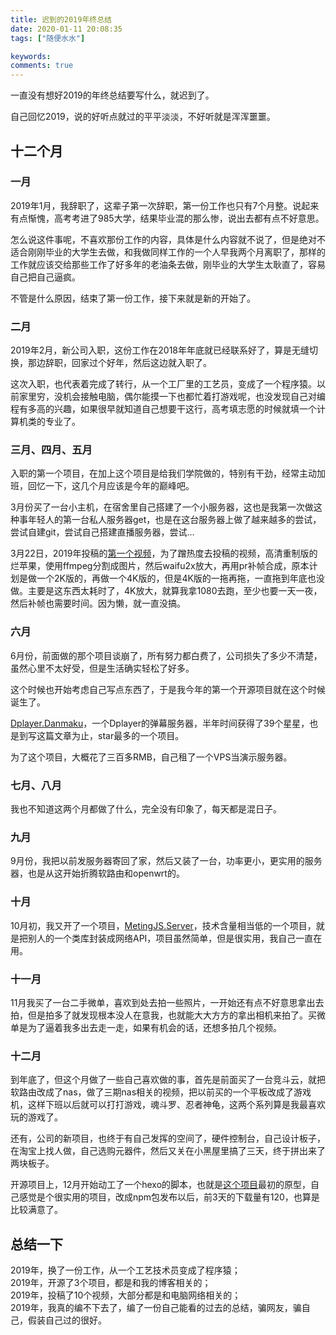 ```yaml
---
title: 迟到的2019年终总结
date: 2020-01-11 20:08:35
tags: ["随便水水"]

keywords: 
comments: true
---
```


一直没有想好2019的年终总结要写什么，就迟到了。

<!-- more -->

自己回忆2019，说的好听点就过的平平淡淡，不好听就是浑浑噩噩。

## 十二个月

### 一月

2019年1月，我辞职了，这辈子第一次辞职，第一份工作也只有7个月整。说起来有点惭愧，高考考进了985大学，结果毕业混的那么惨，说出去都有点不好意思。

怎么说这件事呢，不喜欢那份工作的内容，具体是什么内容就不说了，但是绝对不适合刚刚毕业的大学生去做，和我做同样工作的一个人早我两个月离职了，那样的工作就应该交给那些工作了好多年的老油条去做，刚毕业的大学生太耿直了，容易自己把自己逼疯。

不管是什么原因，结束了第一份工作，接下来就是新的开始了。

### 二月

2019年2月，新公司入职，这份工作在2018年年底就已经联系好了，算是无缝切换，那边辞职，回家过个好年，然后这边就入职了。

这次入职，也代表着完成了转行，从一个工厂里的工艺员，变成了一个程序猿。以前家里穷，没机会接触电脑，偶尔能摸一下也都忙着打游戏呢，也没发现自己对编程有多高的兴趣，如果很早就知道自己想要干这行，高考填志愿的时候就填一个计算机类的专业了。

### 三月、四月、五月

入职的第一个项目，在加上这个项目是给我们学院做的，特别有干劲，经常主动加班，回忆一下，这几个月应该是今年的巅峰吧。

3月份买了一台小主机，在宿舍里自己搭建了一个小服务器，这也是我第一次做这种事年轻人的第一台私人服务器get，也是在这台服务器上做了越来越多的尝试，尝试自建git，尝试自己搭建直播服务器，尝试...

3月22日，2019年投稿的[第一个视频](https://www.bilibili.com/video/av47027321/)，为了蹭热度去投稿的视频，高清重制版的烂苹果，使用ffmpeg分割成图片，然后waifu2x放大，再用pr补帧合成，原本计划是做一个2K版的，再做一个4K版的，但是4K版的一拖再拖，一直拖到年底也没做。主要是这东西太耗时了，4K放大，就算我拿1080去跑，至少也要一天一夜，然后补帧也需要时间。因为懒，就一直没搞。

### 六月

6月份，前面做的那个项目谈崩了，所有努力都白费了，公司损失了多少不清楚，虽然心里不太好受，但是生活确实轻松了好多。

这个时候也开始考虑自己写点东西了，于是我今年的第一个开源项目就在这个时候诞生了。

[Dplayer.Danmaku](https://github.com/MonoLogueChi/Dplayer.Danmaku)，一个Dplayer的弹幕服务器，半年时间获得了39个星星，也是到写这篇文章为止，star最多的一个项目。

为了这个项目，大概花了三百多RMB，自己租了一个VPS当演示服务器。

### 七月、八月

我也不知道这两个月都做了什么，完全没有印象了，每天都是混日子。

### 九月

9月份，我把以前发服务器寄回了家，然后又装了一台，功率更小，更实用的服务器，也是从这开始折腾软路由和openwrt的。

### 十月

10月初，我又开了一个项目，[MetingJS.Server](https://github.com/MonoLogueChi/MetingJS.Server)，技术含量相当低的一个项目，就是把别人的一个类库封装成网络API，项目虽然简单，但是很实用，我自己一直在用。

### 十一月

11月我买了一台二手微单，喜欢到处去拍一些照片，一开始还有点不好意思拿出去拍，但是拍多了就发现根本没人在意我，也就能大大方方的拿出相机来拍了。买微单是为了逼着我多出去走一走，如果有机会的话，还想多拍几个视频。

### 十二月

到年底了，但这个月做了一些自己喜欢做的事，首先是前面买了一台竞斗云，就把软路由改成了nas，做了三期nas相关的视频，把以前买的一个平板改成了游戏机，这样下班以后就可以打打游戏，魂斗罗、忍者神龟，这两个系列算是我最喜欢玩的游戏了。

还有，公司的新项目，也终于有自己发挥的空间了，硬件控制台，自己设计板子，在淘宝上找人做，自己选购元器件，然后又关在小黑屋里搞了三天，终于拼出来了两块板子。

开源项目上，12月开始动工了一个hexo的脚本，也就是[这个项目](https://github.com/MonoLogueChi/hexo-tag-mmedia)最初的原型，自己感觉是个很实用的项目，改成npm包发布以后，前3天的下载量有120，也算是比较满意了。

## 总结一下

2019年，换了一份工作，从一个工艺技术员变成了程序猿；  
2019年，开源了3个项目，都是和我的博客相关的；  
2019年，投稿了10个视频，大部分都是和电脑网络相关的；  
2019年，我真的编不下去了，编了一份自己能看的过去的总结，骗网友，骗自己，假装自己过的很好。



